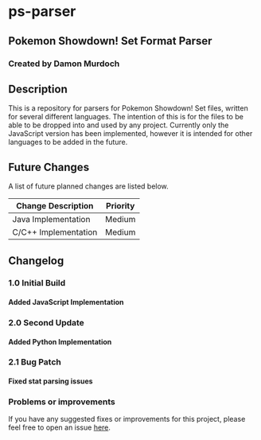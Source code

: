 # ps-parser
## Pokemon Showdown! Set Format Parser
### Created by Damon Murdoch

## Description
This is a repository for parsers for Pokemon Showdown! Set files, written for several different languages.  The intention of this is for the files to be able to be dropped into and used by any project. Currently only the JavaScript version has been implemented, however it is intended for other languages to be added in the future. 

## Future Changes
A list of future planned changes are listed below.

| Change Description        | Priority |
| ------------------------- | -------- | 
| Java Implementation       | Medium   |
| C/C++ Implementation      | Medium   |

## Changelog
### 1.0 Initial Build
#### Added JavaScript Implementation

### 2.0 Second Update
#### Added Python Implementation

### 2.1 Bug Patch
#### Fixed stat parsing issues

### Problems or improvements
If you have any suggested fixes or improvements for this project, please 
feel free to open an issue [here](issues).